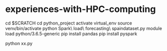 # experiences-with-HPC-computing

cd $SCRATCH
cd python_project
activate virtual_env
source venv/bin/activate
python Spark\ load\ forecasting\ spaindataset.py
module load python/3.6.5-generic
pip install pandas
pip install pyspark
 
python xx.py
